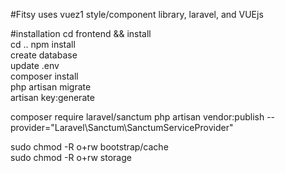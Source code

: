 #Fitsy
uses vuez1 style/component library, laravel, and VUEjs


#installation
cd frontend && install<br/>
cd .. npm install<br/>
create database <br/>
update .env<br/>
composer install <br/>
php artisan migrate<br/>
artisan key:generate <br/>

composer require laravel/sanctum
php artisan vendor:publish --provider="Laravel\Sanctum\SanctumServiceProvider"


sudo chmod -R o+rw bootstrap/cache<br/>
sudo chmod -R o+rw storage<br/>
